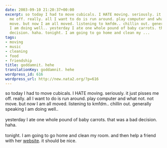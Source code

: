 ```yaml
---
date: 2003-09-10 21:20:37+00:00
excerpt: so today I had to move cubicals. I HATE moving. seriously. it just pisses
  me off. really. all I want to do is run around. play computer and what not. not
  move. but now I am all moved. listening to kmfdm.. chillin out. generally speaking
  I am doing well.. yesterday I ate one whole pound of baby carrots. that was a bad
  decision. haha. tonight. I am going to go home and clean my ...
tags:
- moving
- music
- cleaning
- food
- friendship
title: goddamnit. hehe
translationKey: goddamnit. hehe
wordpress_id: 616
wordpress_url: http://new.nata2.org/?p=616
---
```


so today I had to move cubicals. I HATE moving. seriously. it just pisses me off. really. all I want to do is run around. play computer and what not. not move. but now I am all moved. listening to kmfdm.. chillin out. generally speaking I am doing well.. <br/><br/>yesterday I ate one whole pound of baby carrots. that was a bad decision. haha. <br/><br/>tonight. I am going to go home and clean my room. and then help a friend with her <a href="http://www.swampsugar.net">website</a>. it should be nice.